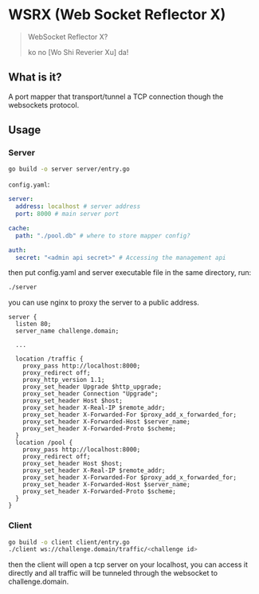 # WSRX (Web Socket Reflector X)

> WebSocket Reflector X?
>
> ko no [Wo Shi Reverier Xu] da!

## What is it?

A port mapper that transport/tunnel a TCP connection though the websockets protocol.

## Usage

### Server

```bash
go build -o server server/entry.go
```

`config.yaml`:

```yaml
server:
  address: localhost # server address
  port: 8000 # main server port

cache:
  path: "./pool.db" # where to store mapper config?

auth:
  secret: "<admin api secret>" # Accessing the management api
```

then put config.yaml and server executable file in the same directory, run:

```bash
./server
```

you can use nginx to proxy the server to a public address.

```
server {
  listen 80;
  server_name challenge.domain;
  
  ...
  
  location /traffic {
    proxy_pass http://localhost:8000;
    proxy_redirect off;
    proxy_http_version 1.1;
    proxy_set_header Upgrade $http_upgrade;
    proxy_set_header Connection "Upgrade";
    proxy_set_header Host $host;
    proxy_set_header X-Real-IP $remote_addr;
    proxy_set_header X-Forwarded-For $proxy_add_x_forwarded_for;
    proxy_set_header X-Forwarded-Host $server_name;
    proxy_set_header X-Forwarded-Proto $scheme;
  }
  location /pool {
    proxy_pass http://localhost:8000;
    proxy_redirect off;
    proxy_set_header Host $host;
    proxy_set_header X-Real-IP $remote_addr;
    proxy_set_header X-Forwarded-For $proxy_add_x_forwarded_for;
    proxy_set_header X-Forwarded-Host $server_name;
    proxy_set_header X-Forwarded-Proto $scheme;
  }
}
```

### Client

```bash
go build -o client client/entry.go
./client ws://challenge.domain/traffic/<challenge id>
```

then the client will open a tcp server on your localhost, you can access it directly and all traffic will be tunneled through the websocket to challenge.domain.

